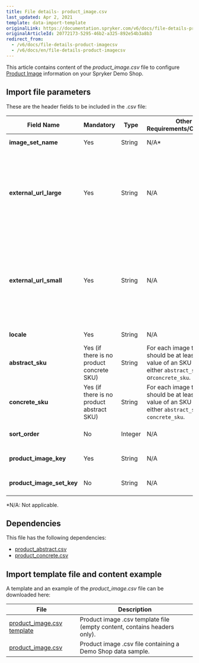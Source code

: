 ```yaml
---
title: File details- product_image.csv
last_updated: Apr 2, 2021
template: data-import-template
originalLink: https://documentation.spryker.com/v6/docs/file-details-product-imagecsv
originalArticleId: 20772173-5295-46b2-a325-892e54b3a8b3
redirect_from:
  - /v6/docs/file-details-product-imagecsv
  - /v6/docs/en/file-details-product-imagecsv
---
```


This article contains content of the *product_image.csv* file to configure [Product Image](/docs/scos/user/features/{{page.version}}/product-feature-overview/product-images-overview.html) information on your Spryker Demo Shop.

## Import file parameters 
These are the header fields to be included in the .csv file:

| Field Name | Mandatory | Type | Other Requirements/Comments | Description |
| --- | --- | --- | --- | --- |
| **image_set_name** | Yes | String |N/A* |	Name of the image set.  |
| **external_url_large** | Yes | String |N/A | External link to the large image of the product. Used, for example, to display the image in the product detail page (PDP).  |
| **external_url_small** | Yes | String |N/A | External link to the small image of the product. Used, for example, to display the (thumbnail) images in the product listing page (PLP).  |
| **locale** | Yes | String |N/A |Locale of the image.  |
| **abstract_sku** | Yes (if there is no product concrete SKU) | String |For each image there should be at least one value of an SKU from either `abstract_sku` or`concrete_sku`. | SKU of the abstract product. |
| **concrete_sku** | Yes (if there is no product abstract SKU) | String |For each image there should be at least one value of an SKU from either `abstract_sku` or `concrete_sku`. | SKU of the concrete product. |
| **sort_order** | No | Integer |N/A | Order of image presentation. |
| **product_image_key**| Yes | String| N/A | Product image identifier. |
| **product_image_set_key** | No | String |N/A | Key of the product image set. |
*N/A: Not applicable.

## Dependencies

This file has the following dependencies:

* [product_abstract.csv](/docs/scos/dev/data-import/{{page.version}}/data-import-categories/catalog-setup/products/file-details-product-abstract.csv.html)
* [product_concrete.csv](/docs/scos/dev/data-import/{{page.version}}/data-import-categories/catalog-setup/products/file-details-product-concrete.csv.html)

## Import template file and content example
A template and an example of the *product_image.csv*  file can be downloaded here:

| File | Description |
| --- | --- |
| [product_image.csv template](https://spryker.s3.eu-central-1.amazonaws.com/docs/Developer+Guide/Back-End/Data+Manipulation/Data+Ingestion/Data+Import/Data+Import+Categories/Catalog+Setup/Products/Template+product_image.csv) | Product image .csv template file (empty content, contains headers only). |
| [product_image.csv](https://spryker.s3.eu-central-1.amazonaws.com/docs/Developer+Guide/Back-End/Data+Manipulation/Data+Ingestion/Data+Import/Data+Import+Categories/Catalog+Setup/Products/product_image.csv) | Product image .csv file containing a Demo Shop data sample. |

